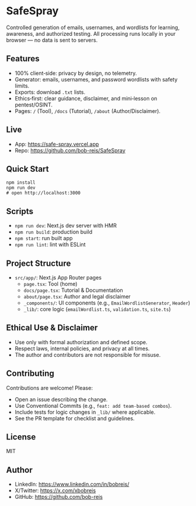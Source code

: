 # SafeSpray

Controlled generation of emails, usernames, and wordlists for learning, awareness, and authorized testing. All processing runs locally in your browser — no data is sent to servers.

## Features
- 100% client‑side: privacy by design, no telemetry.
- Generator: emails, usernames, and password wordlists with safety limits.
- Exports: download `.txt` lists.
- Ethics‑first: clear guidance, disclaimer, and mini‑lesson on pentest/OSINT.
- Pages: `/` (Tool), `/docs` (Tutorial), `/about` (Author/Disclaimer).

## Live
- App: https://safe-spray.vercel.app
- Repo: https://github.com/bob-reis/SafeSpray

## Quick Start
```
npm install
npm run dev
# open http://localhost:3000
```

## Scripts
- `npm run dev`: Next.js dev server with HMR
- `npm run build`: production build
- `npm start`: run built app
- `npm run lint`: lint with ESLint

## Project Structure
- `src/app/`: Next.js App Router pages
  - `page.tsx`: Tool (home)
  - `docs/page.tsx`: Tutorial & Documentation
  - `about/page.tsx`: Author and legal disclaimer
  - `_components/`: UI components (e.g., `EmailWordlistGenerator`, `Header`)
  - `_lib/`: core logic (`emailWordlist.ts`, `validation.ts`, `site.ts`)

## Ethical Use & Disclaimer
- Use only with formal authorization and defined scope.
- Respect laws, internal policies, and privacy at all times.
- The author and contributors are not responsible for misuse.

## Contributing
Contributions are welcome! Please:
- Open an issue describing the change.
- Use Conventional Commits (e.g., `feat: add team-based combos`).
- Include tests for logic changes in `_lib/` where applicable.
- See the PR template for checklist and guidelines.

## License
MIT

## Author
- LinkedIn: https://www.linkedin.com/in/bobreis/
- X/Twitter: https://x.com/xbobreis
- GitHub: https://github.com/bob-reis

